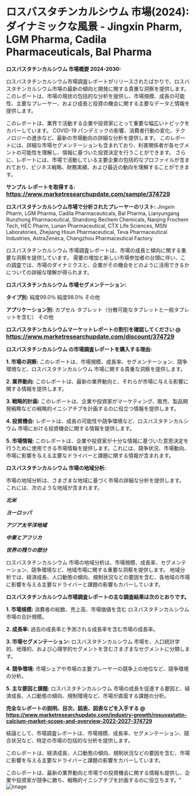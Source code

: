 # ロスバスタチンカルシウム 市場(2024): ダイナミックな風景 - Jingxin Pharm, LGM Pharma, Cadila Pharmaceuticals, Bal Pharma

<strong>ロスバスタチンカルシウム 市場概要 2024-2030:</strong>

ロスバスタチンカルシウム市場調査レポートがリリースされたばかりで、ロスバスタチンカルシウム市場の最新の傾向と開発に関する貴重な洞察を提供します。 このレポートは、市場の現状の包括的な分析を提供し、市場規模、成長の可能性、主要なプレーヤー、および成長と投資の機会に関する主要なデータと情報を提供します。

このレポートは、業界で活動する企業や投資家にとって重要な幅広いトピックをカバーしています。 COVID-19 パンデミックの影響、消費者行動の変化、テクノロジーの進歩など、最新の市場動向の詳細な分析を提供します。 このレポートには、詳細な市場セグメンテーションも含まれており、利害関係者が各セグメントの可能性を理解し、情報に基づいた投資決定を行うことができます。 さらに、レポートには、市場で活動している主要企業の包括的なプロファイルが含まれており、ビジネス戦略、財務実績、および最近の動向を理解することができます。



<strong>サンプル レポートを取得する: <a href=https://www.marketresearchupdate.com/sample/374729><font size=3 color=#0000ff>https://www.marketresearchupdate.com/sample/374729</font></a></strong>



<strong>ロスバスタチンカルシウム市場で分析されたプレーヤーのリスト:</strong>
Jingxin Pharm, LGM Pharma, Cadila Pharmaceuticals, Bal Pharma, Lianyungang Runzhong Pharmaceutical, Shandong Bechem Chemicals, Nanjing Frochem Tech, HEC Pharm, Lunan Pharmaceutical, CTX Life Sciences, MSN Laboratories, Zhejiang Hisun Pharmaceutical, Teva Pharmaceutical Industries, AstraZeneca, Changzhou Pharmaceutical Factory

ロスバスタチンカルシウム 市場調査レポートは、市場の成長と傾向に関する重要な洞察を提供しています。 需要の増加と新しい市場参加者の台頭に伴い、この調査では、市場のダイナミクスと、企業がその機会をどのように活用できるかについての詳細な理解が得られます。



<strong>ロスバスタチンカルシウム 市場セグメンテーション:</strong>



<strong>タイプ別:</strong>
純度99.0％
純度98.0％
その他



<strong>アプリケーション別:</strong>
カプセル
タブレット（分散可能なタブレットと一般タブレットを含む）
その他



<strong>ロスバスタチンカルシウムマーケットレポートの割引を確認してください @ <a href=https://www.marketresearchupdate.com/discount/374729><font size=3 color=#0000ff>https://www.marketresearchupdate.com/discount/374729</font></a></strong>



<strong>ロスバスタチンカルシウム の市場調査レポートを購入する理由:</strong>



<strong>1. 市場の洞察:</strong> このレポートは、市場規模、成長率、セグメンテーション、競争環境など、ロスバスタチンカルシウム 市場に関する貴重な洞察を提供します。



<strong>2. 業界動向:</strong> このレポートは、最新の業界動向と、それらが市場に与える影響に関する情報を提供します。



<strong>3. 戦略的計画:</strong> このレポートは、企業や投資家がマーケティング、販売、製品開発戦略などの戦略的イニシアチブを計画するのに役立つ情報を提供します。



<strong>4. 投資機会:</strong> レポートは、成長の可能性や競争環境など、ロスバスタチンカルシウム 市場における投資機会に関する情報を提供します。



<strong>5. 市場情報:</strong> このレポートは、企業や投資家が十分な情報に基づいた意思決定を行うために使用できる市場情報を提供します。これには、競争状況、市場動向、市場に影響を与える主要なドライバーと課題に関する情報が含まれます。



<strong>ロスバスタチンカルシウム 市場の地域分析:</strong>

市場の地域分析は、さまざまな地域に基づく市場の詳細な分析を提供します。 これには、次のような地域が含まれます。

<em>

<strong>北米</strong></em>
<em>

<strong>ヨーロッパ</strong></em>
<em>

<strong>アジア太平洋地域</strong></em>
<em>

<strong>中東とアフリカ</strong></em>
<em>

<strong>世界の残りの部分</strong></em>

ロスバスタチンカルシウム 市場の地域分析は、市場規模、成長率、セグメンテーション、競争環境など、地域市場に関する重要な洞察を提供します。 地域分析では、経済成長、人口動態の傾向、規制状況などの要因を含む、各地域の市場に影響を与える主要なドライバーと課題の影響もカバーしています。



<strong>ロスバスタチンカルシウム市場調査レポートの主な調査結果は次のとおりです。</strong>



<strong>1. 市場規模:</strong> 消費者の総数、売上高、市場価値を含む ロスバスタチンカルシウム 市場の合計規模。



<strong>2. 成長率:</strong> 過去の成長率と予測される成長率を含む市場の成長率。



<strong>3. 市場セグメンテーション:</strong> ロスバスタチンカルシウム 市場を、人口統計学的、地理的、および心理学的セグメントを含むさまざまなセグメントに分類します。



<strong>4. 競争環境:</strong> 市場シェアや市場の主要プレーヤーの競争上の地位など、競争環境の分析。



<strong>5. 主な要因と課題:</strong> ロスバスタチンカルシウム 市場の成長を促進する要因と、経済成長、人口動態の傾向、規制環境など、市場が直面する課題の分析。



<strong><b>完全なレポートの説明、目次、図表、図表などを入手する @ <a href=https://www.marketresearchupdate.com/industry-growth/rosuvastatin-calcium-market-scope-and-overview-2022-2027-374729>https://www.marketresearchupdate.com/industry-growth/rosuvastatin-calcium-market-scope-and-overview-2022-2027-374729</a></b></strong>

結論として、市場調査レポートは、市場規模、成長率、セグメンテーション、競合状況など、特定の市場の包括的な分析を提供します。

このレポートは、経済成長、人口動態の傾向、規制状況などの要因を含む、市場に影響を与える主要なドライバーと課題の影響をカバーしています。

このレポートは、最新の業界動向と市場での投資機会に関する情報も提供し、企業や投資家が競争に勝ち、戦略的イニシアチブを計画するのに役立ちます。"
![image](https://github.com/renukap7961/renukap7961/assets/163852544/fc5ddaf0-1169-4e09-8f63-d12a11030a47)

